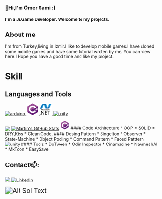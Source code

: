 ### 👋Hi,I'm Ömer Sami :)
#### I'm a Jr.Game Developer. Welcome to my projects.

## About me
I'm from Turkey,living in Izmir.I like to develop mobile games.I have cloned some mobile games and have some tutorial wroten by me.
You can view here.I Hope you have a good time and like my project.

# Skill
## Languages and Tools
<p align="left"> <a href="https://www.arduino.cc/" target="_blank" rel="noreferrer"> <img src="https://cdn.worldvectorlogo.com/logos/arduino-1.svg" alt="arduino" width="40" height="40"/> </a> <a href="https://www.w3schools.com/cs/" target="_blank" rel="noreferrer"> <img src="https://raw.githubusercontent.com/devicons/devicon/master/icons/csharp/csharp-original.svg" alt="csharp" width="40" height="40"/> </a> <a href="https://dotnet.microsoft.com/" target="_blank" rel="noreferrer"> <img src="https://raw.githubusercontent.com/devicons/devicon/master/icons/dot-net/dot-net-original-wordmark.svg" alt="dotnet" width="40" height="40"/> </a> <a href="https://unity.com/" target="_blank" rel="noreferrer"> <img src="https://www.vectorlogo.zone/logos/unity3d/unity3d-icon.svg" alt="unity" width="40" height="40"/> </a> </p>

<a href="https://github.com/samiyagmur/samiyagmur">
  <img align="center" src="https://github-readme-stats.vercel.app/api/top-langs/?username=samiyagmur&hide=java,html,tex&title_color=ffffff&text_color=c9cacc&icon_color=2bbc8a&bg_color=1d1f21&langs_count=3" />
</a>
<a href="https://github.com/samiyagmur/samiyagmur">
  <img align="center" src="https://github-readme-stats.vercel.app/api?username=samiyagmur&show_icons=true&line_height=27&count_private=true&title_color=ffffff&text_color=c9cacc&icon_color=2bbc8a&bg_color=1d1f21" alt="Martin's GitHub Stats" />
</a>

<img src="https://raw.githubusercontent.com/devicons/devicon/master/icons/csharp/csharp-original.svg" alt="csharp" width="30" height="30"/>
#### Code Architecture
* OOP
* SOLİD
* DRY,Kiss
* Clean Code,
#### Desing Pattern
* Singelton
* Observer 
* State-Machine
* Object Pooling
* Command Pattern
* Faced Patttern

<img src="[https://img.icons8.com/wired/512/unity.png](https://icons8.com/icon/55O6KKA9CyIA/unity)" alt="unity" width="30" height="30"/>
#### Tools
* DoTween
* Odin Inspector
* Cinamacine
* NavmeshAI
* MkToon
* EasySave

## Contact📫:

<a href="mailto:SamiYagmur92@gmail.com"> <img src="https://user-images.githubusercontent.com/77567437/205044971-a484deab-dd65-4501-9265-4250a0d3f009.png"> 
[![Linkedin](https://user-images.githubusercontent.com/77567437/204914179-e4bdb56f-6a88-4db3-88c2-c9df092f2184.png)][2]</a>

[2]: https://www.linkedin.com/in/%C3%B6mer-sami-ya%C4%9Fmur-6b64b018b/


<img src="https://media.giphy.com/media/Rs2iAnfEImXIs/giphy.gif" alt="Alt Sol Text" style="zoom:150%;" />




